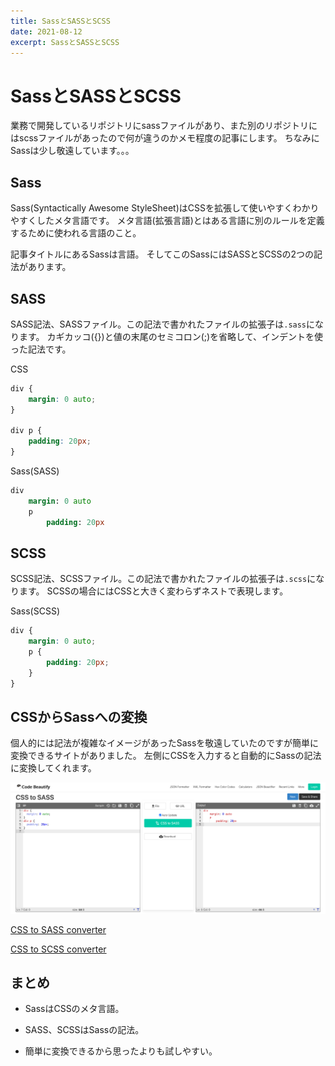 ```yaml
---
title: SassとSASSとSCSS
date: 2021-08-12
excerpt: SassとSASSとSCSS
---
```


# SassとSASSとSCSS

業務で開発しているリポジトリにsassファイルがあり、また別のリポジトリにはscssファイルがあったので何が違うのかメモ程度の記事にします。
ちなみにSassは少し敬遠しています。。。

## Sass

Sass(Syntactically Awesome StyleSheet)はCSSを拡張して使いやすくわかりやすくしたメタ言語です。
メタ言語(拡張言語)とはある言語に別のルールを定義するために使われる言語のこと。

記事タイトルにあるSassは言語。
そしてこのSassにはSASSとSCSSの2つの記法があります。

## SASS

SASS記法、SASSファイル。この記法で書かれたファイルの拡張子は`.sass`になります。
カギカッコ({})と値の末尾のセミコロン(;)を省略して、インデントを使った記法です。

CSS

```css
div {
    margin: 0 auto;
}

div p {
    padding: 20px;
}
```

Sass(SASS)

```sass
div
    margin: 0 auto
    p
        padding: 20px
```

## SCSS

SCSS記法、SCSSファイル。この記法で書かれたファイルの拡張子は`.scss`になります。
SCSSの場合にはCSSと大きく変わらずネストで表現します。

Sass(SCSS)

```scss
div {
    margin: 0 auto;
    p {
        padding: 20px;
    }
}
```

## CSSからSassへの変換

個人的には記法が複雑なイメージがあったSassを敬遠していたのですが簡単に変換できるサイトがありました。
左側にCSSを入力すると自動的にSassの記法に変換してくれます。

![CSS-to-SASS](images/css-to-sass-converter.png)

[CSS to SASS converter](https://codebeautify.org/css-to-sass-converter)

[CSS to SCSS converter](https://codebeautify.org/css-to-scss-converter)

## まとめ

* SassはCSSのメタ言語。

* SASS、SCSSはSassの記法。

* 簡単に変換できるから思ったよりも試しやすい。
